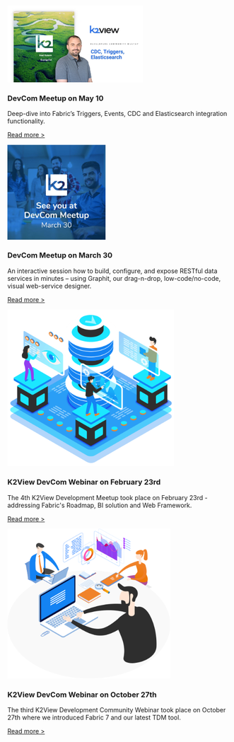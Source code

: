 <!--block-->

<img src="images/devComm_100523.png" style="zoom: 30%;" />

### DevCom Meetup on May 10

Deep-dive into Fabric’s Triggers, Events, CDC and Elasticsearch integration functionality.

[Read more >](webinar_20230510/Webinar_Agenda_And_Speakers.md)

<!--block-->

<img src="images/devComm_300323.png" style="zoom: 40%;" />

### DevCom Meetup on March 30

An interactive session how to build, configure, and expose RESTful data services in minutes – using Graphit, our drag-n-drop, low-code/no-code, visual web-service designer.

[Read more >](webinar_20230330/Webinar_Agenda_And_Speakers.md)


<!--block-->

<img src="images/img12.png" style="zoom:80%;" />

### K2View DevCom Webinar on February 23rd

The 4th K2View Development Meetup took place on February 23rd - addressing Fabric's Roadmap, BI solution and Web Framework.

[Read more >](webinar_20220223/20220223_Webinar_Agenda_And_Speakers.md)


<!--block-->

<img src="images/img7.png" style="zoom:80%;" />

### K2View DevCom Webinar on October 27th

The third K2View Development Community Webinar took place on October 27th where we introduced Fabric 7 and our latest TDM tool.

[Read more >](webinar_20211027/20211027_Webinar_Agenda_And_Speakers.md)

<!--block-->

